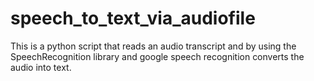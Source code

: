 # speech_to_text_via_audiofile
 This is a python script that reads an audio transcript and by using the SpeechRecognition library and google speech recognition converts the audio into text.
